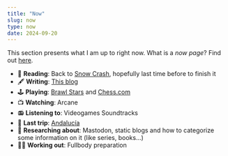 ```yaml
---
title: "Now"
slug: now
type: now
date: 2024-09-20
---
```


 This section presents what I am up to right now. What is a *now page*? Find out [here](https://nownownow.com/about).

- 📘 **Reading**: Back to [Snow Crash](https://en.wikipedia.org/wiki/Snow_Crash), hopefully last time before to finish it
- 🖋️ **Writing**: [This blog](/)
- 🕹️ **Playing**: [Brawl Stars](https://supercell.com/en/games/brawlstars/) and [Chess.com](https://www.chess.com)
- 📺 **Watching**: Arcane
- 📻 **Listening to**: Videogames Soundtracks
- 🧳 **Last trip**: [Andalucía](/posts/holidays-a-digital-challenge/)
- 🧪 **Researching about**: Mastodon, static blogs and how to categorize some information on it (like series, books...)
- 🏋️‍♂️ **Working out**: Fullbody preparation
